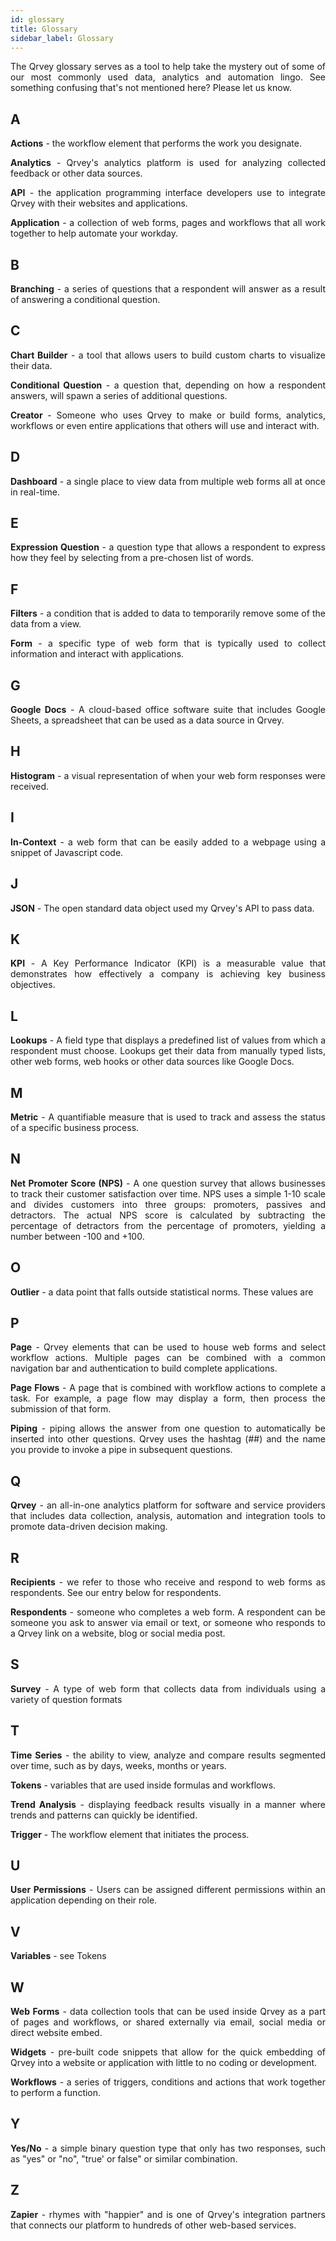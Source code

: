```yaml
---
id: glossary
title: Glossary
sidebar_label: Glossary
---
```


<div style="text-align: justify">

The Qrvey glossary serves as a tool to help take the mystery out of some of our most commonly used data, analytics and automation lingo. See something confusing that's not mentioned here? Please let us know.

## A

**Actions** -  the workflow element that performs the work you designate.

**Analytics** - Qrvey's analytics platform is used for analyzing collected feedback or other data sources.

**API** - the application programming interface developers use to integrate Qrvey with their websites and applications.

**Application** - a collection of web forms, pages and workflows that all work together to help automate your workday.

## B

**Branching** - a series of questions that a respondent will answer as a result of answering a conditional question.

## C

**Chart Builder** - a tool that allows users to build custom charts to visualize their data.

**Conditional Question** - a question that, depending on how a respondent answers, will spawn a series of additional questions.

**Creator** - Someone who uses Qrvey to make or build forms, analytics, workflows or even entire applications that others will use and interact with.

## D

**Dashboard** - a single place to view data from multiple web forms all at once in real-time.

## E

**Expression Question** - a question type that allows a respondent to express how they feel by selecting from a pre-chosen list of words.

## F

**Filters** - a condition that is added to data to temporarily remove some of the data from a view.

**Form** - a specific type of web form that is typically used to collect information and interact with applications.

## G

**Google Docs** - A cloud-based office software suite that includes Google Sheets, a spreadsheet that can be used as a data source in Qrvey.

## H

**Histogram** - a visual representation of when your web form responses were received.

## I

**In-Context** - a web form that can be easily added to a webpage using a snippet of Javascript code.

## J

**JSON** - The open standard data object used my Qrvey's API to pass data.

## K

**KPI** - A Key Performance Indicator (KPI) is a measurable value that demonstrates how effectively a company is achieving key business objectives.

## L

**Lookups** - A field type that displays a predefined list of values from which a respondent must choose. Lookups get their data from manually typed lists, other web forms, web hooks or other data sources like Google Docs.

## M

**Metric** - A quantifiable measure that is used to track and assess the status of a specific business process.

## N

**Net Promoter Score (NPS)** - A one question survey that allows businesses to track their customer satisfaction over time. NPS uses a simple 1-10 scale and divides customers into three groups: promoters, passives and detractors. The actual NPS score is calculated by subtracting the percentage of detractors from the percentage of promoters, yielding a number between -100 and +100.

## O

**Outlier** - a data point that falls outside statistical norms. These values are 

## P

**Page** - Qrvey elements that can be used to house web forms and select workflow actions. Multiple pages can be combined with a common navigation bar and authentication to build complete applications.

**Page Flows** - A page that is combined with workflow actions to complete a task. For example, a page flow may display a form, then process the submission of that form.

**Piping** - piping allows the answer from one question to automatically be inserted into other questions. Qrvey uses the hashtag (##) and the name you provide to invoke a pipe in subsequent questions.

## Q

**Qrvey** - an all-in-one analytics platform for software and service providers that includes data collection, analysis, automation and integration tools to promote data-driven decision making.

## R

**Recipients** - we refer to those who receive and respond to web forms as respondents. See our entry below for respondents.

**Respondents** - someone who completes a web form. A respondent can be someone you ask to answer via email or text, or someone who responds to a Qrvey link on a website, blog or social media post.

## S

**Survey** - A type of web form that collects data from individuals using a variety of question formats

## T

**Time Series** - the ability to view, analyze and compare results segmented over time, such as by days, weeks, months or years.

**Tokens** - variables that are used inside formulas and workflows.

**Trend Analysis** - displaying feedback results visually in a manner where trends and patterns can quickly be identified.

**Trigger** - The workflow element that initiates the process.

## U

**User Permissions** - Users can be assigned different permissions within an application depending on their role.
 
## V

**Variables** - see Tokens

## W

**Web Forms** - data collection tools that can be used inside Qrvey as a part of pages and workflows, or shared externally via email, social media or direct website embed.

**Widgets** - pre-built code snippets that allow for the quick embedding of Qrvey into a website or application with little to no coding or development.

**Workflows** - a series of triggers, conditions and actions that work together to perform a function.

## Y

**Yes/No** - a simple binary question type that only has two responses, such as "yes" or "no", "true' or false" or similar combination.

## Z

**Zapier** - rhymes with "happier" and is one of Qrvey's integration partners that connects our platform to hundreds of other web-based services.